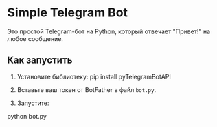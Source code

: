 # Simple Telegram Bot

Это простой Telegram-бот на Python, который отвечает "Привет!" на любое сообщение.

## Как запустить

1. Установите библиотеку:
pip install pyTelegramBotAPI

3. Вставьте ваш токен от BotFather в файл `bot.py`.

4. Запустите:
   
python bot.py
